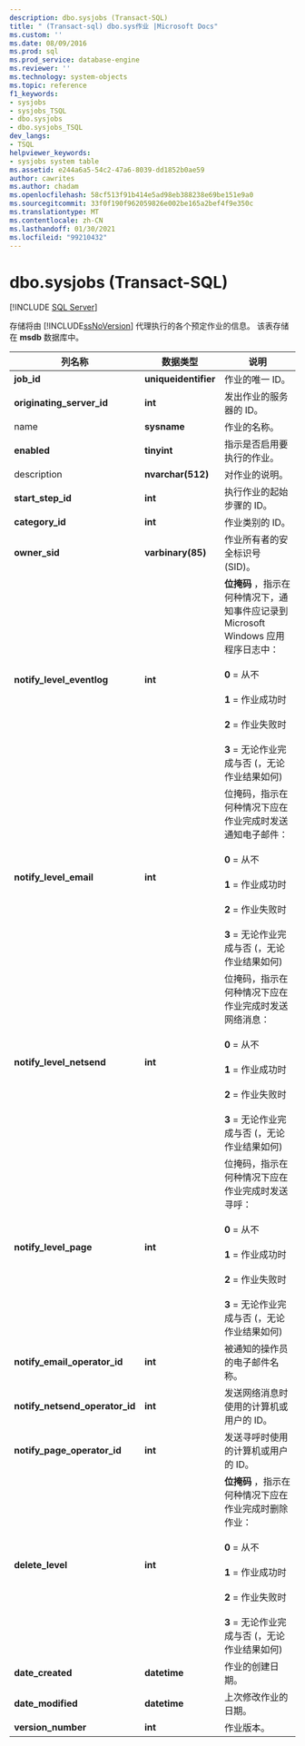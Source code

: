 ```yaml
---
description: dbo.sysjobs (Transact-SQL)
title: " (Transact-sql) dbo.sys作业 |Microsoft Docs"
ms.custom: ''
ms.date: 08/09/2016
ms.prod: sql
ms.prod_service: database-engine
ms.reviewer: ''
ms.technology: system-objects
ms.topic: reference
f1_keywords:
- sysjobs
- sysjobs_TSQL
- dbo.sysjobs
- dbo.sysjobs_TSQL
dev_langs:
- TSQL
helpviewer_keywords:
- sysjobs system table
ms.assetid: e244a6a5-54c2-47a6-8039-dd1852b0ae59
author: cawrites
ms.author: chadam
ms.openlocfilehash: 58cf513f91b414e5ad98eb388238e69be151e9a0
ms.sourcegitcommit: 33f0f190f962059826e002be165a2bef4f9e350c
ms.translationtype: MT
ms.contentlocale: zh-CN
ms.lasthandoff: 01/30/2021
ms.locfileid: "99210432"
---
```

# <a name="dbosysjobs-transact-sql"></a>dbo.sysjobs (Transact-SQL)
[!INCLUDE [SQL Server](../../includes/applies-to-version/sqlserver.md)]

  存储将由 [!INCLUDE[ssNoVersion](../../includes/ssnoversion-md.md)] 代理执行的各个预定作业的信息。 该表存储在 **msdb** 数据库中。  
  
|列名称|数据类型|说明|  
|-----------------|---------------|-----------------|  
|**job_id**|**uniqueidentifier**|作业的唯一 ID。|  
|**originating_server_id**|**int**|发出作业的服务器的 ID。|  
|name|**sysname**|作业的名称。|  
|**enabled**|**tinyint**|指示是否启用要执行的作业。|  
|description|**nvarchar(512)**|对作业的说明。|  
|**start_step_id**|**int**|执行作业的起始步骤的 ID。|  
|**category_id**|**int**|作业类别的 ID。|  
|**owner_sid**|**varbinary(85)**|作业所有者的安全标识号 (SID)。|  
|**notify_level_eventlog**|**int**|**位掩码** ，指示在何种情况下，通知事件应记录到 Microsoft Windows 应用程序日志中：<br /><br /> **0** = 从不<br /><br /> **1** = 作业成功时<br /><br /> **2** = 作业失败时<br /><br /> **3** = 无论作业完成与否 (，无论作业结果如何) |  
|**notify_level_email**|**int**|位掩码，指示在何种情况下应在作业完成时发送通知电子邮件：<br /><br /> **0** = 从不<br /><br /> **1** = 作业成功时<br /><br /> **2** = 作业失败时<br /><br /> **3** = 无论作业完成与否 (，无论作业结果如何) |  
|**notify_level_netsend**|**int**|位掩码，指示在何种情况下应在作业完成时发送网络消息：<br /><br /> **0** = 从不<br /><br /> **1** = 作业成功时<br /><br /> **2** = 作业失败时<br /><br /> **3** = 无论作业完成与否 (，无论作业结果如何) |  
|**notify_level_page**|**int**|位掩码，指示在何种情况下应在作业完成时发送寻呼：<br /><br /> **0** = 从不<br /><br /> **1** = 作业成功时<br /><br /> **2** = 作业失败时<br /><br /> **3** = 无论作业完成与否 (，无论作业结果如何) |  
|**notify_email_operator_id**|**int**|被通知的操作员的电子邮件名称。|  
|**notify_netsend_operator_id**|**int**|发送网络消息时使用的计算机或用户的 ID。|  
|**notify_page_operator_id**|**int**|发送寻呼时使用的计算机或用户的 ID。|  
|**delete_level**|**int**|**位掩码** ，指示在何种情况下应在作业完成时删除作业：<br /><br /> **0** = 从不<br /><br /> **1** = 作业成功时<br /><br /> **2** = 作业失败时<br /><br /> **3** = 无论作业完成与否 (，无论作业结果如何) |  
|**date_created**|**datetime**|作业的创建日期。|  
|**date_modified**|**datetime**|上次修改作业的日期。|  
|**version_number**|**int**|作业版本。|  
  
  
